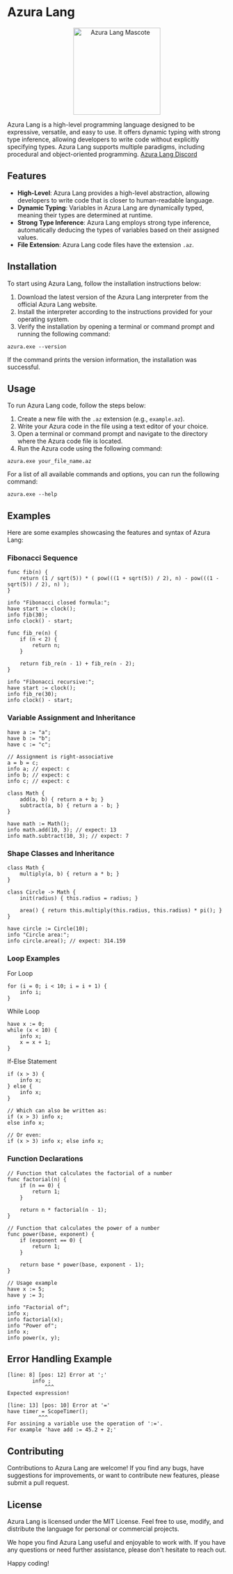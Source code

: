 # Azura Lang
<!-- Add in an image of the mascote -->
<p align="center">
  <img src="images/azura_mascote_trimmed.png" alt="Azura Lang Mascote" width="200" height="200">
</p>

Azura Lang is a high-level programming language designed to be expressive, versatile, and easy to use. It offers dynamic typing with strong type inference, allowing developers to write code without explicitly specifying types. Azura Lang supports multiple paradigms, including procedural and object-oriented programming.
[Azura Lang Discord](https://discord.gg/JvExQpGuXM)
## Features

- **High-Level**: Azura Lang provides a high-level abstraction, allowing developers to write code that is closer to human-readable language.
- **Dynamic Typing**: Variables in Azura Lang are dynamically typed, meaning their types are determined at runtime.
- **Strong Type Inference**: Azura Lang employs strong type inference, automatically deducing the types of variables based on their assigned values.
- **File Extension**: Azura Lang code files have the extension `.az`.

## Installation

To start using Azura Lang, follow the installation instructions below:

1. Download the latest version of the Azura Lang interpreter from the official Azura Lang website.
2. Install the interpreter according to the instructions provided for your operating system.
3. Verify the installation by opening a terminal or command prompt and running the following command:

```
azura.exe --version
```

If the command prints the version information, the installation was successful.

## Usage

To run Azura Lang code, follow the steps below:

1. Create a new file with the `.az` extension (e.g., `example.az`).
2. Write your Azura code in the file using a text editor of your choice.
3. Open a terminal or command prompt and navigate to the directory where the Azura code file is located.
4. Run the Azura code using the following command:

```
azura.exe your_file_name.az
```
For a list of all available commands and options, you can run the following command:

```
azura.exe --help
```

## Examples

Here are some examples showcasing the features and syntax of Azura Lang:

### Fibonacci Sequence

```
func fib(n) {
    return (1 / sqrt(5)) * ( pow(((1 + sqrt(5)) / 2), n) - pow(((1 - sqrt(5)) / 2), n) );
}

info "Fibonacci closed formula:";
have start := clock();
info fib(30);
info clock() - start;

func fib_re(n) {
    if (n < 2) {
        return n;
    }

    return fib_re(n - 1) + fib_re(n - 2);
}

info "Fibonacci recursive:";
have start := clock();
info fib_re(30);
info clock() - start;
```

### Variable Assignment and Inheritance
```
have a := "a";
have b := "b";
have c := "c";

// Assignment is right-associative
a = b = c;
info a; // expect: c
info b; // expect: c
info c; // expect: c

class Math {
    add(a, b) { return a + b; }
    subtract(a, b) { return a - b; }
}

have math := Math();
info math.add(10, 3); // expect: 13
info math.subtract(10, 3); // expect: 7
```

### Shape Classes and Inheritance
```
class Math {
    multiply(a, b) { return a * b; }
}

class Circle -> Math {
    init(radius) { this.radius = radius; }

    area() { return this.multiply(this.radius, this.radius) * pi(); }
}

have circle := Circle(10);
info "Circle area:";
info circle.area(); // expect: 314.159
```

### Loop Examples

For Loop
```
for (i = 0; i < 10; i = i + 1) {
    info i;
}
```
While Loop
```
have x := 0;
while (x < 10) {
    info x;
    x = x + 1;
}
```
If-Else Statement
```
if (x > 3) {
    info x;
} else {
    info x;
}

// Which can also be written as:
if (x > 3) info x;
else info x;

// Or even:
if (x > 3) info x; else info x;
```

### Function Declarations
```
// Function that calculates the factorial of a number
func factorial(n) {
    if (n == 0) {
        return 1;
    }

    return n * factorial(n - 1);
}

// Function that calculates the power of a number
func power(base, exponent) {
    if (exponent == 0) {
        return 1;
    }

    return base * power(base, exponent - 1);
}

// Usage example
have x := 5;
have y := 3;

info "Factorial of";
info x;
info factorial(x);
info "Power of";
info x;
info power(x, y);
```

## Error Handling Example
```
[line: 8] [pos: 12] Error at ';'
        info ;
            ^^^
Expected expression!

[line: 13] [pos: 10] Error at '='
have timer = ScopeTimer();
          ^^^
For assining a variable use the operation of ':='.
For example 'have add := 45.2 + 2;'
```
## Contributing
Contributions to Azura Lang are welcome! If you find any bugs, have suggestions for improvements, or want to contribute new features, please submit a pull request.

## License
Azura Lang is licensed under the MIT License. Feel free to use, modify, and distribute the language for personal or commercial projects.

We hope you find Azura Lang useful and enjoyable to work with. If you have any questions or need further assistance, please don't hesitate to reach out.

Happy coding!

